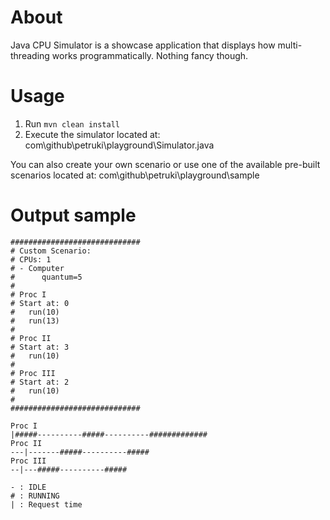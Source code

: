 # About
Java CPU Simulator is a showcase application that displays how multi-threading works programmatically.
Nothing fancy though.

# Usage

1) Run `mvn clean install`
2) Execute the simulator located at: com\github\petruki\playground\Simulator.java


You can also create your own scenario or use one of the available pre-built scenarios located at: com\github\petruki\playground\sample

# Output sample
```
#############################
# Custom Scenario: 
# CPUs: 1
# - Computer
#      quantum=5
#
# Proc I
# Start at: 0
#   run(10)
#   run(13)
#
# Proc II
# Start at: 3
#   run(10)
#
# Proc III
# Start at: 2
#   run(10)
#
#############################

Proc I
|#####----------#####----------#############
Proc II
---|-------#####----------#####
Proc III
--|---#####----------#####

- : IDLE
# : RUNNING
| : Request time
```